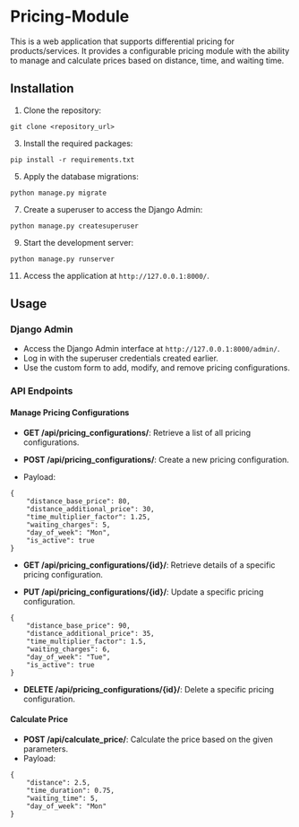 ﻿# Pricing-Module

This is a web application that supports differential pricing for products/services. It provides a configurable pricing module with the ability to manage and calculate prices based on distance, time, and waiting time.

## Installation

1. Clone the repository:
```
git clone <repository_url>
```
3. Install the required packages:
```
pip install -r requirements.txt
```
5. Apply the database migrations:
```
python manage.py migrate
```
7. Create a superuser to access the Django Admin:
```
python manage.py createsuperuser
```
9. Start the development server:
```
python manage.py runserver
```
11. Access the application at `http://127.0.0.1:8000/`.

## Usage

### Django Admin

- Access the Django Admin interface at `http://127.0.0.1:8000/admin/`.
- Log in with the superuser credentials created earlier.
- Use the custom form to add, modify, and remove pricing configurations.

### API Endpoints

#### Manage Pricing Configurations

- **GET /api/pricing_configurations/**: Retrieve a list of all pricing configurations.

- **POST /api/pricing_configurations/**: Create a new pricing configuration.
- Payload:
 ```
 {
     "distance_base_price": 80,
     "distance_additional_price": 30,
     "time_multiplier_factor": 1.25,
     "waiting_charges": 5,
     "day_of_week": "Mon",
     "is_active": true
 }
 ```
- **GET /api/pricing_configurations/{id}/**: Retrieve details of a specific pricing configuration.

- **PUT /api/pricing_configurations/{id}/**: Update a specific pricing configuration.

 ```
 {
     "distance_base_price": 90,
     "distance_additional_price": 35,
     "time_multiplier_factor": 1.5,
     "waiting_charges": 6,
     "day_of_week": "Tue",
     "is_active": true
 }
 ```
- **DELETE /api/pricing_configurations/{id}/**: Delete a specific pricing configuration.

#### Calculate Price

- **POST /api/calculate_price/**: Calculate the price based on the given parameters.
- Payload:
 ```
 {
     "distance": 2.5,
     "time_duration": 0.75,
     "waiting_time": 5,
     "day_of_week": "Mon"
 }
 ```
